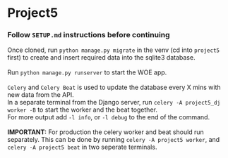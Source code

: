 # Project5

### Follow `SETUP.md` instructions before continuing

Once cloned, run `python manage.py migrate` in the venv (cd into `project5` first) to create and insert required data into the sqlite3 database.
<br><br>
Run `python manage.py runserver` to start the WOE app.
<br><br>
`Celery` and `Celery Beat` is used to update the database every X mins with new data from the API.
<br>
In a separate terminal from the Django server, run `celery -A project5_dj worker -B` to start the worker and the beat together.
<br>
For more output add `-l info`, or `-l debug` to the end of the command.
<br><br>
**IMPORTANT:** For production the celery worker and beat should run separately. This can be done by running `celery -A project5 worker`, and `celery -A project5 beat` in two seperate terminals.
